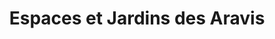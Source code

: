 ---
title: "Espaces et Jardins des Aravis"
url: /thones/espaces-et-jardins-des-aravis/
shop: Garten-Center
---